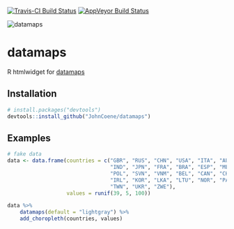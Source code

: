 [![Travis-CI Build Status](https://travis-ci.org/JohnCoene/datamaps.svg?branch=master)](https://travis-ci.org/JohnCoene/datamaps)
[![AppVeyor Build Status](https://ci.appveyor.com/api/projects/status/github/JohnCoene/datamaps?branch=master&svg=true)](https://ci.appveyor.com/project/JohnCoene/datamaps)

![datamaps](http://john-coene.com/img/thumbnails/datamaps.png)

# datamaps

R htmlwidget for [datamaps](http://datamaps.github.io/)

## Installation

```R
# install.packages("devtools")
devtools::install_github("JohnCoene/datamaps")
```

## Examples

```R
# fake data
data <- data.frame(countries = c("GBR", "RUS", "CHN", "USA", "ITA", "AUT", "IRQ", "DEU", "SAU", 
                                 "IND", "JPN", "FRA", "BRA", "ESP", "MEX", "KEN", "SRB", "OMN", 
                                 "POL", "SVN", "VNM", "BEL", "CAN", "CHE", "COL", "HKG", "HUN", 
                                 "IRL", "KOR", "LKA", "LTU", "NOR", "PAK", "QAT", "SGP", "TUR", 
                                 "TWN", "UKR", "ZWE"),
                   values = runif(39, 5, 100))

data %>% 
    datamaps(default = "lightgray") %>% 
    add_choropleth(countries, values)
```
